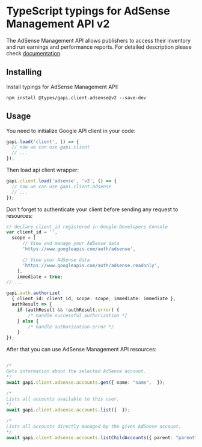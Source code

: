 # TypeScript typings for AdSense Management API v2

The AdSense Management API allows publishers to access their inventory and run earnings and performance reports.
For detailed description please check [documentation](http://code.google.com/apis/adsense/management/).

## Installing

Install typings for AdSense Management API:

```
npm install @types/gapi.client.adsense@v2 --save-dev
```

## Usage

You need to initialize Google API client in your code:

```typescript
gapi.load('client', () => {
  // now we can use gapi.client
  // ...
});
```

Then load api client wrapper:

```typescript
gapi.client.load('adsense', 'v2', () => {
  // now we can use gapi.client.adsense
  // ...
});
```

Don't forget to authenticate your client before sending any request to resources:

```typescript
// declare client_id registered in Google Developers Console
var client_id = '',
  scope = [ 
      // View and manage your AdSense data
      'https://www.googleapis.com/auth/adsense',

      // View your AdSense data
      'https://www.googleapis.com/auth/adsense.readonly',
    ],
    immediate = true;
// ...

gapi.auth.authorize(
  { client_id: client_id, scope: scope, immediate: immediate },
  authResult => {
    if (authResult && !authResult.error) {
        /* handle successful authorization */
    } else {
        /* handle authorization error */
    }
});
```

After that you can use AdSense Management API resources:

```typescript

/*
Gets information about the selected AdSense account.
*/
await gapi.client.adsense.accounts.get({ name: "name",  });

/*
Lists all accounts available to this user.
*/
await gapi.client.adsense.accounts.list({  });

/*
Lists all accounts directly managed by the given AdSense account.
*/
await gapi.client.adsense.accounts.listChildAccounts({ parent: "parent",  });
```
